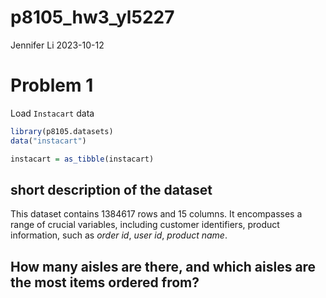 p8105_hw3_yl5227
================
Jennifer Li
2023-10-12

# Problem 1

Load `Instacart` data

``` r
library(p8105.datasets)
data("instacart")

instacart = as_tibble(instacart)
```

## short description of the dataset

This dataset contains 1384617 rows and 15 columns. It encompasses a
range of crucial variables, including customer identifiers, product
information, such as *order id*, *user id*, *product name*.

## How many aisles are there, and which aisles are the most items ordered from?
